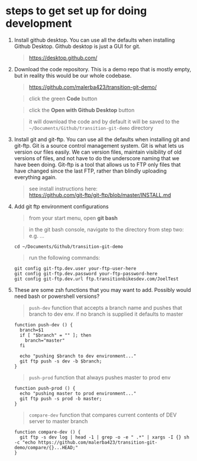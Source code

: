 # steps to get set up for doing development

1. Install github desktop. You can use all the defaults when installing Github Desktop. Github desktop is just a GUI for git.

   > https://desktop.github.com/

2. Download the code repository. This is a demo repo that is mostly empty, but in reality this would be our whole codebase.

   > https://github.com/malerba423/transition-git-demo/

   > click the green **Code** button

   > click the **Open with Github Desktop** button

   > it will download the code and by default it will be saved to the `~/Documents/Github/transition-git-demo` directory

3. Install git and git-ftp. You can use all the defaults when installing git and git-ftp. Git is a source control management system. Git is what lets us version our files easily. We can version files, maintain visibility of old versions of files, and not have to do the underscore naming that we have been doing. Git-ftp is a tool that allows us to FTP only files that have changed since the last FTP, rather than blindly uploading everything again.

   > see install instructions here:<br/> https://github.com/git-ftp/git-ftp/blob/master/INSTALL.md

4. Add git ftp environment configurations

   > from your start menu, open **git bash**

   > in the git bash console, navigate to the directory from step two: e.g. ...

   ```
   cd ~/Documents/Github/transition-git-demo
   ```

   > run the following commands:

   ```
   git config git-ftp.dev.user your-ftp-user-here
   git config git-ftp.dev.password your-ftp-password-here
   git config git-ftp.dev.url ftp.transitionbikesdev.com/JoelTest
   ```

5. These are some zsh functions that you may want to add. Possibly would need bash or powershell versions?

   > `push-dev` function that accepts a branch name and pushes that branch to dev env. if no branch is supplied it defaults to master

   ```
   function push-dev () {
     branch=$1
     if [ "$branch" = "" ]; then
       branch="master"
     fi

     echo "pushing $branch to dev environment..."
     git ftp push -s dev -b $branch;
   }
   ```

   > `push-prod` function that always pushes master to prod env

   ```
   function push-prod () {
     echo "pushing master to prod environment..."
     git ftp push -s prod -b master;
   }
   ```

   > `compare-dev` function that compares current contents of DEV server to master branch

   ```
   function compare-dev () {
     git ftp -s dev log | head -1 | grep -o -e " .*" | xargs -I {} sh -c "echo https://github.com/malerba423/transition-git-demo/compare/{}...HEAD;"
   }
   ```
